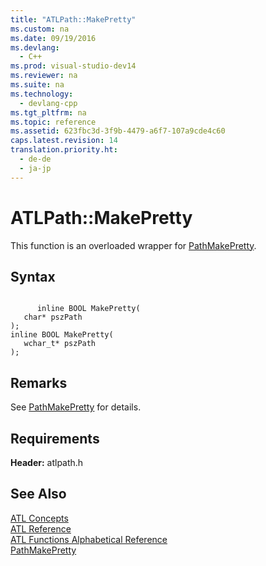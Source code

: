 ```yaml
---
title: "ATLPath::MakePretty"
ms.custom: na
ms.date: 09/19/2016
ms.devlang: 
  - C++
ms.prod: visual-studio-dev14
ms.reviewer: na
ms.suite: na
ms.technology: 
  - devlang-cpp
ms.tgt_pltfrm: na
ms.topic: reference
ms.assetid: 623fbc3d-3f9b-4479-a6f7-107a9cde4c60
caps.latest.revision: 14
translation.priority.ht: 
  - de-de
  - ja-jp
---
```

# ATLPath::MakePretty
This function is an overloaded wrapper for [PathMakePretty](http://msdn.microsoft.com/library/windows/desktop/bb773725).  
  
## Syntax  
  
```  
  
      inline BOOL MakePretty(  
   char* pszPath   
);  
inline BOOL MakePretty(  
   wchar_t* pszPath   
);  
```  
  
## Remarks  
 See [PathMakePretty](http://msdn.microsoft.com/library/windows/desktop/bb773725) for details.  
  
## Requirements  
 **Header:** atlpath.h  
  
## See Also  
 [ATL Concepts](../vs140/Active-Template-Library--ATL--Concepts.md)   
 [ATL Reference](../vs140/ATL-COM-Desktop-Components.md)   
 [ATL Functions Alphabetical Reference](../vs140/ATL-Functions-Alphabetical-Reference.md)   
 [PathMakePretty](http://msdn.microsoft.com/library/windows/desktop/bb773725)